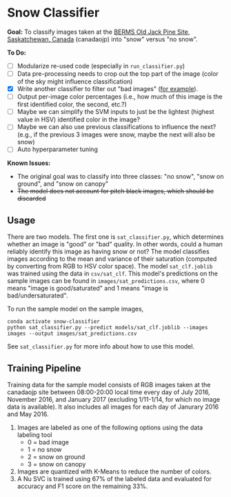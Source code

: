 # Snow Classifier

**Goal:** To classify images taken at the [BERMS Old Jack Pine Site, Saskatchewan, Canada](https://phenocam.sr.unh.edu/webcam/sites/canadaojp/) (canadaojp) into "snow" versus "no snow".

**To Do:**

- [ ] Modularize re-used code (especially in `run_classifier.py`)
- [ ] Data pre-processing needs to crop out the top part of the image (color of the sky might influence classification)
- [x] Write another classifier to filter out "bad images" ([for example](https://phenocam.sr.unh.edu/data/archive/canadaojp/2020/11/canadaojp_2020_11_30_175959.jpg)).
- [ ] Output per-image color percentages (i.e., how much of this image is the first identified color, the second, etc.?)
- [ ] Maybe we can simplify the SVM inputs to just be the lightest (highest value in HSV) identified color in the image?
- [ ] Maybe we can also use previous classifications to influence the next? (e.g., if the previous 3 images were snow, maybe the next will also be snow)
- [ ] Auto hyperparameter tuning

**Known Issues:**

- The original goal was to classify into three classes: "no snow", "snow on ground", and "snow on canopy"
- ~~The model does not account for pitch black images, which should be discarded~~

## Usage

There are two models. The first one is `sat_classifier.py`, which determines whether an image is "good" or "bad" quality. In other words, could a human reliably identify this image as having snow or not? The model classifies images according to the mean and variance of their saturation (computed by converting from RGB to HSV color space). The model `sat_clf.joblib` was trained using the data in `csv/sat_clf`. This model's predictions on the sample images can be found in `images/sat_predictions.csv`, where 0 means "image is good/saturated" and 1 means "image is bad/undersaturated".

To run the sample model on the sample images,

```
conda activate snow-classifier
python sat_classifier.py --predict models/sat_clf.joblib --images images --output images/sat_predictions.csv
```

See `sat_classifier.py` for more info about how to use this model.

## Training Pipeline

Training data for the sample model consists of RGB images taken at the canadaojp site between 08:00-20:00 local time every day of July 2016, November 2016, and January 2017 (excluding 1/11-1/14, for which no image data is available). It also includes all images for each day of Janurary 2016 and May 2016.

1. Images are labeled as one of the following options using the data labeling tool
   - 0 = bad image
   - 1 = no snow
   - 2 = snow on ground
   - 3 = snow on canopy
2. Images are quantized with K-Means to reduce the number of colors.
3. A Nu SVC is trained using 67% of the labeled data and evaluated for accuracy and F1 score on the remaining 33%.
